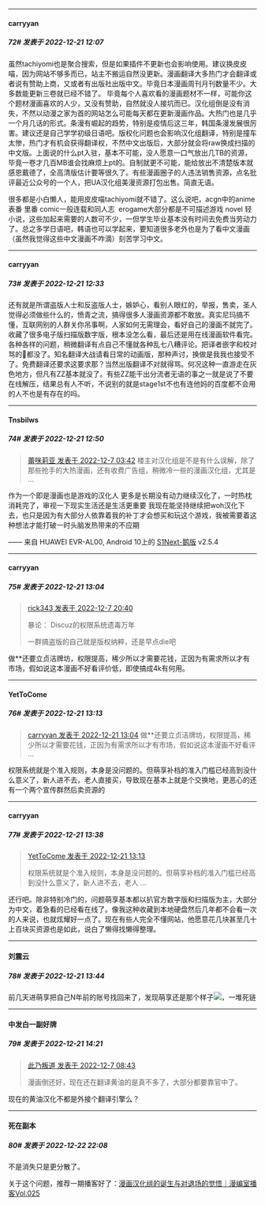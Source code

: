 

*****

####  carryyan  
##### 72#       发表于 2022-12-21 12:07

虽然tachiyomi也是聚合搜索，但是如果插件不更新也会影响使用。建议换皮皮喵，因为网站不够多而已，站主不搬运自然没更新。漫画翻译大多热门才会翻译或者说有赞助上商，又或者有出版社出版中文。毕竟日本漫画周刊月刊数量不少。大多数能更新三卷就已经不错了。 毕竟每个人喜欢看的漫画题材不一样，可能你这个题材漫画喜欢的人少，又没有赞助，自然就没人接坑而已。汉化组倒是没有消失，不然以动漫之家为首的网站怎么可能每天都在更新漫画作品。大热门也是几乎一个月几话的形式。条漫有崛起的趋势，特别是疫情后这三年，韩国条漫发展很厉害。建议还是自己学学初级日语吧。版权化问题也会影响汉化组翻译，特别是撞车太惨，热门才有机会获得翻译权，不然中文出版后，大部分就会将raw换成扫描的中文版。上面说的什么pt入驻，基本不可能，没人愿意一口气放出几TB的资源，毕竟一卷才几百MB谁会找麻烦上pt的。自制就更不可能，能给放出不清楚版本就感恩戴德了，全高清版估计要等很久了。有些漫画圈子的人违法销售资源，点名批评最近公众号的一个人，把UA汉化组美漫资源打包出售。简直无语。

很多都是小白懒人，能用皮皮喵tachiyomi就不错了。这么说吧，acgn中的anime表番 里番 comic一般连载和同人志  erogame大部分都是不可描述游戏 novel 轻小说，这些加起来需要的人数可不少，一但学生毕业基本没有时间去免费当劳动力了。总之多学日语吧，韩语也可以学起来，要知道很多老外也是为了看中文漫画（虽然我觉得这些中文漫画不咋滴）刻苦学习中文。



*****

####  carryyan  
##### 73#       发表于 2022-12-21 12:33

还有就是所谓盗版人士和反盗版人士，嫉妒心，看别人眼红的，举报，售卖，圣人觉得必须做些什么的，愤青之流，搞得很多人漫画资源都不敢放。真实尼玛搞不懂，互联网别的人群关你吊事啊，人家如何无需理会，看好自己的漫画不就完了。收藏了很多电子版扫描版数字版，根本没怎么看，最后还是用在线漫画软件看完。各种各样的问题，稍微翻译有点自己不懂就各种乱七八糟评论。把译者嵌字和校对骂的🐎都没了。知名翻译大战请看日常的动画版，那种声讨，换做是我我也接受不了。免费翻译还要求这要求那？当然出版翻译不对就得骂。何况这种一直游走在灰色地方，但凡有ZZ基本就没了。有些ZZ能干出分流者无语的事之一就是说了不要在线解压，结果总有人不听，不说别的就是stage1st不也有连他妈的百度都不会用的人不也是有存在的吗。



*****

####  Tnsbilws  
##### 74#       发表于 2022-12-21 12:50

<blockquote><a href="httphttps://bbs.saraba1st.com/2b/forum.php?mod=redirect&amp;goto=findpost&amp;pid=58808726&amp;ptid=2108663" target="_blank">蕾咪莉亚 发表于 2022-12-7 03:42</a>
楼主对汉化组是不是有什么误解，除了那些抢手的大热漫画，还有收费广告组，稍微冷一些的漫画汉化组，尤其是 ...</blockquote>
作为一个即是漫画也是游戏的汉化人
更多是长期没有动力继续汉化了，一时热枕消耗完了，审视一下现实生活还是生活更重要
我现在能坚持继续把woh汉化下去，也只是因为有大部分人依靠着我的补丁才会想买和玩这个游戏，我被需要着这种想法才能打破一时头脑发热带来的不应期

—— 来自 HUAWEI EVR-AL00, Android 10上的 [S1Next-鹅版](https://github.com/ykrank/S1-Next/releases) v2.5.4



*****

####  carryyan  
##### 75#       发表于 2022-12-21 13:04

<blockquote><a href="httphttps://bbs.saraba1st.com/2b/forum.php?mod=redirect&amp;goto=findpost&amp;pid=58821226&amp;ptid=2108663" target="_blank">rick343 发表于 2022-12-7 20:40</a>

暴论： Discuz的权限系统遗毒万年

一群搞盗版的自己就是版权纳粹，还是早点die吧</blockquote>
做**还要立贞洁牌坊，权限提高，稀少所以才需要花钱，正因为有需求所以才有市场，假如说这本漫画不好看评价低，即使搞成4k有何用。



*****

####  YetToCome  
##### 76#       发表于 2022-12-21 13:13

<blockquote><a href="httphttps://bbs.saraba1st.com/2b/forum.php?mod=redirect&amp;goto=findpost&amp;pid=59032538&amp;ptid=2108663" target="_blank">carryyan 发表于 2022-12-21 13:04</a>
做**还要立贞洁牌坊，权限提高，稀少所以才需要花钱，正因为有需求所以才有市场，假如说这本漫画不好看评 ...</blockquote>
权限系统就是个准入规则，本身是没问题的。但萌享补档的准入门槛已经高到没什么意义了，新人进不去，老人直接买，导致现在基本上就是个交换地，更恶心的还有一个两个宣传群然后卖资源的



*****

####  carryyan  
##### 77#       发表于 2022-12-21 13:38

<blockquote><a href="httphttps://bbs.saraba1st.com/2b/forum.php?mod=redirect&amp;goto=findpost&amp;pid=59032669&amp;ptid=2108663" target="_blank">YetToCome 发表于 2022-12-21 13:13</a>

权限系统就是个准入规则，本身是没问题的。但萌享补档的准入门槛已经高到没什么意义了，新人进不去，老人 ...</blockquote>
还行吧。除非特别冷门的，问题萌享基本都以扒官方数字版和扫描版为主，大部分为中文，着急看的已经看在线了。像我这种收藏到本地硬盘然后几年都不会看一次的人来说，也就炫耀好一点了。现在有些人完全不懂网站，他愿意花几块甚至几十上百块买资源也是如此，说白了懒得找懒得整理。



*****

####  刘震云  
##### 78#       发表于 2022-12-21 13:44

前几天进萌享把自己N年前的账号找回来了，发现萌享还是那个样子<img src="https://static.saraba1st.com/image/smiley/face2017/004.gif" referrerpolicy="no-referrer">，一堆死链



*****

####  中发白一副好牌  
##### 79#       发表于 2022-12-21 14:21

<blockquote><a href="httphttps://bbs.saraba1st.com/2b/forum.php?mod=redirect&amp;goto=findpost&amp;pid=58809554&amp;ptid=2108663" target="_blank">此乃叛道 发表于 2022-12-7 08:43</a>

漫画倒还好，现在还在翻译黄油的是真不多了，大部分都要靠官中了。</blockquote>
现在的黄油汉化不都是外接个翻译引擎么？



*****

####  死在副本  
##### 80#       发表于 2022-12-22 22:08

不是消失只是更分散了。

关于这个问题，推荐一期播客好了：[漫画汉化组的诞生与对退场的觉悟｜漫编室播客Vol.025](https://www.xiaoyuzhoufm.com/episode/631f1fc859e6eb5d21cd8a7c)

